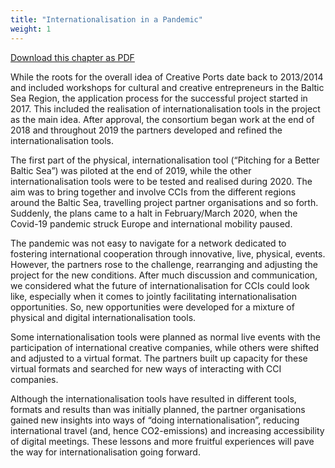 ```yaml
---
title: "Internationalisation in a Pandemic"
weight: 1
---
```


[Download this chapter as PDF](/assets/pdf/CreativePorts_Catalogue_Intro2.pdf)

While the roots for the overall idea of Creative Ports date back to 2013/2014 and included workshops for cultural and creative entrepreneurs in the Baltic Sea Region, the application process for the successful project started in 2017. This included the realisation of internationalisation tools in the project as the main idea. After approval, the consortium began work at the end of 2018 and throughout 2019 the partners developed and refined the internationalisation tools. 

The first part of the physical, internationalisation tool (“Pitching for a Better Baltic Sea”) was piloted at the end of 2019, while the other internationalisation tools were to be tested and realised during 2020. The aim was to bring together and involve CCIs from the different regions around the Baltic Sea, travelling project partner organisations and so forth. Suddenly, the plans came to a halt in February/March 2020, when the Covid-19 pandemic struck Europe and international mobility paused.

The pandemic was not easy to navigate for a network dedicated to fostering international cooperation through innovative, live, physical, events. However, the partners rose to the challenge, rearranging and adjusting the project for the new conditions. After much discussion and communication, we considered what the future of internationalisation for CCIs could look like, especially when it comes to jointly facilitating internationalisation opportunities. So, new opportunities were developed for a mixture of physical and digital internationalisation tools.

Some internationalisation tools were planned as normal live events with the participation of international creative companies, while others were shifted and adjusted to a virtual format. The partners built up capacity for these virtual formats and searched for new ways of interacting with CCI companies.

Although the internationalisation tools have resulted in different tools, formats and results than was initially planned, the partner organisations gained new insights into ways of “doing internationalisation”, reducing international travel (and, hence CO2-emissions) and increasing accessibility of digital meetings. These lessons and more fruitful experiences will pave the way for internationalisation going forward.
